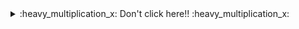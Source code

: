 <details>
<summary> :heavy_multiplication_x: Don't click here!! :heavy_multiplication_x: </summary>

---

`There's nothing here.`  :v:


---
</details>
